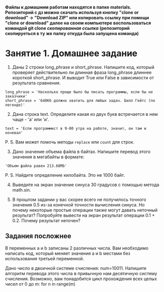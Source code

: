 **Файлы к домашним работам находятся в папке materials.
Репозиторий с дз можно скачать используя кнопку "clone or download" -> "Download ZIP" или копировать ссылку при помощи "clone or download" далее на своем компьютере воспользоваться командой git clone _скопированная ссылка_ (репозиторий скопируеться в ту же папку откуда была запущена команда)**

# Занятие 1. Домашнее задание

1. Даны 2 строки long_phrase и short_phrase. Напишите код, который проверяет действительно ли длинная фраза long_phrase длиннее короткой short_phrase. И выводит True или False в зависимости от результата сравнения.

```
long_phrase = 'Насколько проще было бы писать программы, если бы не заказчики'
short_phrase = '640Кб должно хватить для любых задач. Билл Гейтс (по легенде)'
```

2. Дана строка text. Определите какая из двух букв встречается в нем чаще - 'а' или 'и'.
```
text = 'Если программист в 9-00 утра на работе, значит, он там и ночевал'
```

P. S. Вам может помочь методы ```replace``` или ```count``` для строк.

3. Дано значение объема файла в байтах. Напишите перевод этого значения в мегабайты в формате:
```
'Объем файла равен 213.68Mb'
```

P. S. Найдите определение килобайта. Это не 1000 байт.

4. Выведите на экран значение синуса 30 градусов с помощью метода math.sin.

5. В прошлом задании у вас скорее всего не получилось точного значения 0.5 из-за конечной точности вычисления синуса. Но почему некоторые простые операции также могут давать неточный результат? Попробуйте вывести на экран результат операции 0.1 + 0.2. Почему результат неточен?

## Задания посложнее
В переменных a и b записаны 2 различных числа. Вам необходимо написать код, который меняет значения a и b местами без использования третьей переменной.

Дано число в двоичной системе счисления: num=10011. Напишите алгоритм перевода этого числа в привычную нам десятичную систему счисления.
Возможно, вам понадобится цикл прохождения всех целых чисел от 0 до m:
for n in range(m)
